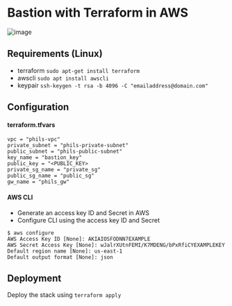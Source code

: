 # Bastion with Terraform in AWS
![image](https://github.com/user-attachments/assets/3d3f083f-e244-4e57-85a4-32e0a160cfb0)

## Requirements (Linux)
- terraform ```sudo apt-get install terraform```
- awscli ```sudo apt install awscli```
- keypair ```ssh-keygen -t rsa -b 4096 -C "emailaddress@domain.com"```

## Configuration
#### terraform.tfvars
```
vpc = "phils-vpc"
private_subnet = "phils-private-subnet"
public_subnet = "phils-public-subnet"
key_name = "bastion_key"
public_key = "<PUBLIC_KEY>
private_sg_name = "private_sg"
public_sg_name = "public_sg"
gw_name = "phils_gw"
```
#### AWS CLI
- Generate an access key ID and Secret in AWS
- Configure CLI using the access key ID and Secret
```
$ aws configure
AWS Access Key ID [None]: AKIAIOSFODNN7EXAMPLE
AWS Secret Access Key [None]: wJalrXUtnFEMI/K7MDENG/bPxRfiCYEXAMPLEKEY
Default region name [None]: us-east-1
Default output format [None]: json
```

## Deployment
Deploy the stack using ```terraform apply```

